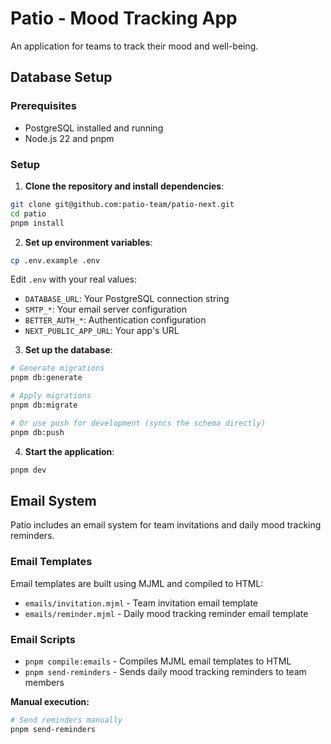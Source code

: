 # Patio - Mood Tracking App

An application for teams to track their mood and well-being.

## Database Setup

### Prerequisites

- PostgreSQL installed and running
- Node.js 22 and pnpm

### Setup

1. **Clone the repository and install dependencies**:

```bash
git clone git@github.com:patio-team/patio-next.git
cd patio
pnpm install
```

2. **Set up environment variables**:

```bash
cp .env.example .env
```

Edit `.env` with your real values:

- `DATABASE_URL`: Your PostgreSQL connection string
- `SMTP_*`: Your email server configuration
- `BETTER_AUTH_*`: Authentication configuration
- `NEXT_PUBLIC_APP_URL`: Your app's URL

3. **Set up the database**:

```bash
# Generate migrations
pnpm db:generate

# Apply migrations
pnpm db:migrate

# Or use push for development (syncs the schema directly)
pnpm db:push
```

4. **Start the application**:

```bash
pnpm dev
```

## Email System

Patio includes an email system for team invitations and daily mood tracking reminders.

### Email Templates

Email templates are built using MJML and compiled to HTML:

- `emails/invitation.mjml` - Team invitation email template
- `emails/reminder.mjml` - Daily mood tracking reminder email template

### Email Scripts

- `pnpm compile:emails` - Compiles MJML email templates to HTML
- `pnpm send-reminders` - Sends daily mood tracking reminders to team members

**Manual execution:**

```bash
# Send reminders manually
pnpm send-reminders
```
